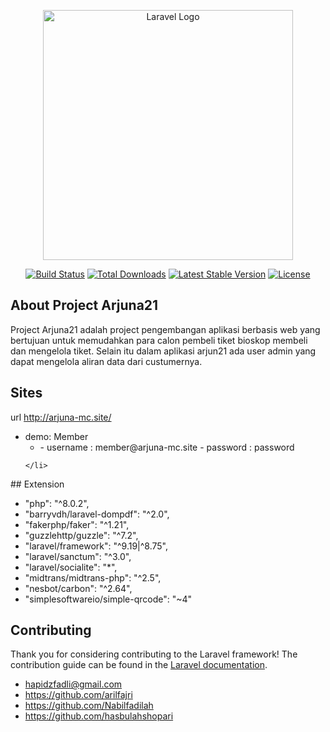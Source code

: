 <p align="center"><a href="https://laravel.com" target="_blank"><img src="https://raw.githubusercontent.com/laravel/art/master/logo-lockup/5%20SVG/2%20CMYK/1%20Full%20Color/laravel-logolockup-cmyk-red.svg" width="400" alt="Laravel Logo"></a></p>

<p align="center">
<a href="https://travis-ci.org/laravel/framework"><img src="https://travis-ci.org/laravel/framework.svg" alt="Build Status"></a>
<a href="https://packagist.org/packages/laravel/framework"><img src="https://img.shields.io/packagist/dt/laravel/framework" alt="Total Downloads"></a>
<a href="https://packagist.org/packages/laravel/framework"><img src="https://img.shields.io/packagist/v/laravel/framework" alt="Latest Stable Version"></a>
<a href="https://packagist.org/packages/laravel/framework"><img src="https://img.shields.io/packagist/l/laravel/framework" alt="License"></a>
</p>

## About Project Arjuna21

Project Arjuna21 adalah project pengembangan aplikasi berbasis web yang bertujuan untuk memudahkan para calon pembeli tiket bioskop membeli dan mengelola tiket. Selain itu dalam aplikasi arjun21 ada user admin yang dapat mengelola aliran data dari custumernya.

## Sites
url <a href="http://arjuna-mc.site/">http://arjuna-mc.site/</a>
<ul>
    <li>
    demo: Member
        <ul>
    <li>
        - username : member@arjuna-mc.site
    - password : password
        </li>
</ul>
        
        
    </li>
</ul>
## Extension

- "php": "^8.0.2",
- "barryvdh/laravel-dompdf": "^2.0",
- "fakerphp/faker": "^1.21",
- "guzzlehttp/guzzle": "^7.2",
- "laravel/framework": "^9.19|^8.75",
- "laravel/sanctum": "^3.0",
- "laravel/socialite": "*",
-  "midtrans/midtrans-php": "^2.5",
-  "nesbot/carbon": "^2.64",
-  "simplesoftwareio/simple-qrcode": "~4"

## Contributing

Thank you for considering contributing to the Laravel framework! The contribution guide can be found in the [Laravel documentation](https://laravel.com/docs/contributions).

- hapidzfadli@gmail.com
- https://github.com/arilfajri
- https://github.com/Nabilfadilah
- https://github.com/hasbulahshopari


